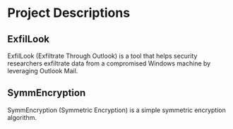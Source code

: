 # Project Descriptions

## ExfilLook

ExfilLook (Exfiltrate Through Outlook) is a tool that helps security researchers exfiltrate data from a compromised Windows machine by leveraging Outlook Mail.

## SymmEncryption

SymmEncryption (Symmetric Encryption) is a simple symmetric encryption algorithm.
